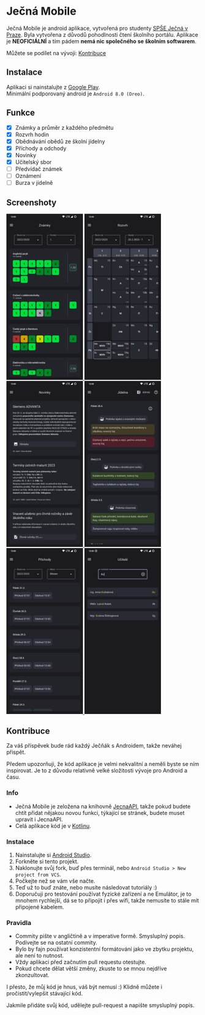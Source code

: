 # Ječná Mobile

Ječná Mobile je android aplikace, vytvořená pro studenty [SPŠE Ječná v Praze](https://www.spsejecna.cz/). Byla vytvořena
z důvodů pohodlnosti čtení školního portálu. Aplikace je **NEOFICIÁLNÍ** a tím pádem **nemá nic společného se školním
softwarem**.

Můžete se podílet na vývoji: [Kontribuce](#Kontribuce)

## Instalace

Aplikaci si nainstalujte z [Google Play](https://play.google.com/store/apps/details?id=me.tomasan7.jecnamobile).  
Minimální podporovaný android je `Android 8.0 (Oreo)`.

## Funkce

- [x] Známky a průměr z každého předmětu
- [x] Rozvrh hodin
- [x] Obědnávání obědů ze školní jídelny
- [x] Příchody a odchody
- [x] Novinky
- [x] Učitelský sbor
- [ ] Předvídač známek
- [ ] Oznámení
- [ ] Burza v jídelně

## Screenshoty

<p float="left">
  <a href="readme-res/screenshots/grades.png">
    <img alt="známky" src="readme-res/screenshots/grades.png" width="200px" />
  </a>
  <a href="readme-res/screenshots/timetable.png">
    <img alt="rozvrh" src="readme-res/screenshots/timetable.png" width="200px" />
  </a>
  <a href="readme-res/screenshots/news.png">
    <img alt="novinky" src="readme-res/screenshots/news.png" width="200px" />
  </a>
<a href="readme-res/screenshots/canteen.png">
    <img alt="jídelna" src="readme-res/screenshots/canteen.png" width="200px" />
  </a>
  <a href="readme-res/screenshots/attendances.png">
      <img alt="příchody a odchody" src="readme-res/screenshots/attendances.png" width="200px" />
  </a>
  <a href="readme-res/screenshots/teachers.png">
    <img alt="učitelé" src="readme-res/screenshots/teachers.png" width="200px" />
  </a>
</p>

## Kontribuce

Za váš příspěvek bude rád každý Ječňák s Androidem, takže neváhej přispět.

Předem upozorňuji, že kód aplikace je velmi nekvalitní a neměli byste se ním inspirovat. Je to z důvodu relativně velké složitosti vývoje pro Android a času.

### Info
- Ječná Mobile je zeložena na knihovně [JecnaAPI](https://github.com/Tomasan7/JecnaAPI), takže pokud budete chtít přidat nějakou novou funkci, týkající se stránek, budete muset upravit i JecnaAPI.
- Celá aplikace kód je v [Kotlinu](https://kotlinlang.org/docs/getting-started.html).

### Instalace

1. Nainstalujte si [Android Studio](https://developer.android.com/studio).
2. Forkněte si tento projekt.
2. Naklonujte svůj fork, buď přes terminál, nebo `Android Studio > New project from VCS`.
3. Počkejte než se vám vše načte.
4. Teď už to buď znáte, nebo musíte následovat tutoriály :)
5. Doporučuji pro testování používat fyzické zařízení a ne Emulátor, je to mnohem rychlejší, dá se to připojit i přes wifi, takže nemusíte to stále mít připojené kabelem.

### Pravidla

- Commity pište v angličtině a v imperative formě. Smysluplný popis. Podívejte se na ostatní commity.
- Bylo by fajn používat konzistentní formátování jako ve zbytku projektu, ale není to nutnost.
- Vždy aplikaci před začnutím pull requestu otestujte.
- Pokud chcete dělat větší změny, zkuste to se mnou nejdříve zkonzultovat.

I přesto, že můj kód je hnus, váš být nemusí :)
Klidně můžete i pročistit/vylepšit stávající kód.

Jakmile přidáte svůj kód, udělejte pull-request a napište smysluplný popis.
